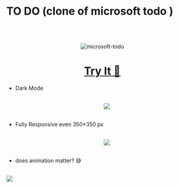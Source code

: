 # TO DO (clone of microsoft todo )


<br/>
<br/>

 <p align='middle'>
 
 <img style='text-align:center' src="https://i.ibb.co/g7ZKz4n/image.png" alt="microsoft-todo"/>

</p>
 


<h1 align='middle'> <a href="https://project-21-microsoft-todo.netlify.app/">Try It 🙂</a></h1>


<ul>
 <li> Dark Mode</li>
 <br/>
  <p align='middle'>
  <img src="https://i.ibb.co/RgjspsX/image.png" />
 </p>
 
 <br/>
 
 <li> Fully Responsive even 350*350 px</li>
 <br/>
  <p align='middle'>
  <img src="https://i.ibb.co/qm01mqk/image.png" />
 </p>
 
 <br/>
 
 <li>does animation matter? 😅</li>
 <br/>
  <p align='middle'>
<!--    ![grab-landing-page](https://i.ibb.co/1ZtjKHn/Animation.gif)
  <img src="https://i.ibb.co/1ZtjKHn/Animation.gif" /> -->
 </p>
 </ul>
 
![](https://i.ibb.co/1ZtjKHn/Animation.gif)
